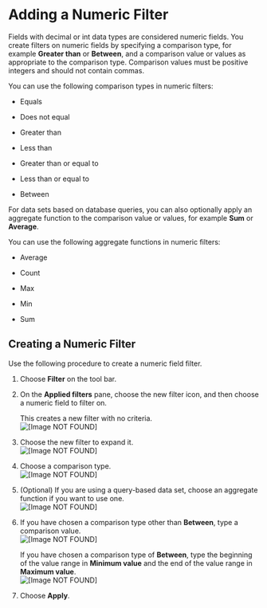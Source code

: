 # Adding a Numeric Filter<a name="add-a-numeric-filter"></a>

Fields with decimal or int data types are considered numeric fields\. You create filters on numeric fields by specifying a comparison type, for example **Greater than** or **Between**, and a comparison value or values as appropriate to the comparison type\. Comparison values must be positive integers and should not contain commas\.

You can use the following comparison types in numeric filters:

+ Equals

+ Does not equal

+ Greater than

+ Less than

+ Greater than or equal to

+ Less than or equal to

+ Between

For data sets based on database queries, you can also optionally apply an aggregate function to the comparison value or values, for example **Sum** or **Average**\. 

You can use the following aggregate functions in numeric filters:

+ Average

+ Count

+ Max

+ Min

+ Sum

## Creating a Numeric Filter<a name="create-a-numeric-filter"></a>

Use the following procedure to create a numeric field filter\.

1. Choose **Filter** on the tool bar\.

1. On the **Applied filters** pane, choose the new filter icon, and then choose a numeric field to filter on\.

   This creates a new filter with no criteria\.  
![\[Image NOT FOUND\]](http://docs.aws.amazon.com/quicksight/latest/user/images/new-numeric-filter.png)

1. Choose the new filter to expand it\.  
![\[Image NOT FOUND\]](http://docs.aws.amazon.com/quicksight/latest/user/images/choose-numeric-filter.png)

1. Choose a comparison type\.  
![\[Image NOT FOUND\]](http://docs.aws.amazon.com/quicksight/latest/user/images/filter-numeric-comparison.png)

1. \(Optional\) If you are using a query\-based data set, choose an aggregate function if you want to use one\.  
![\[Image NOT FOUND\]](http://docs.aws.amazon.com/quicksight/latest/user/images/numeric-filter-aggregate.png)

1. If you have chosen a comparison type other than **Between**, type a comparison value\.  
![\[Image NOT FOUND\]](http://docs.aws.amazon.com/quicksight/latest/user/images/enter-numeric-value.png)

   If you have chosen a comparison type of **Between**, type the beginning of the value range in **Minimum value** and the end of the value range in **Maximum value**\.  
![\[Image NOT FOUND\]](http://docs.aws.amazon.com/quicksight/latest/user/images/enter-numeric-value2.png)

1. Choose **Apply**\.